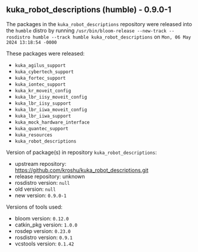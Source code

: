## kuka_robot_descriptions (humble) - 0.9.0-1

The packages in the `kuka_robot_descriptions` repository were released into the `humble` distro by running `/usr/bin/bloom-release --new-track --rosdistro humble --track humble kuka_robot_descriptions` on `Mon, 06 May 2024 13:18:54 -0000`

These packages were released:
- `kuka_agilus_support`
- `kuka_cybertech_support`
- `kuka_fortec_support`
- `kuka_iontec_support`
- `kuka_kr_moveit_config`
- `kuka_lbr_iisy_moveit_config`
- `kuka_lbr_iisy_support`
- `kuka_lbr_iiwa_moveit_config`
- `kuka_lbr_iiwa_support`
- `kuka_mock_hardware_interface`
- `kuka_quantec_support`
- `kuka_resources`
- `kuka_robot_descriptions`

Version of package(s) in repository `kuka_robot_descriptions`:

- upstream repository: https://github.com/kroshu/kuka_robot_descriptions.git
- release repository: unknown
- rosdistro version: `null`
- old version: `null`
- new version: `0.9.0-1`

Versions of tools used:

- bloom version: `0.12.0`
- catkin_pkg version: `1.0.0`
- rosdep version: `0.23.0`
- rosdistro version: `0.9.1`
- vcstools version: `0.1.42`


